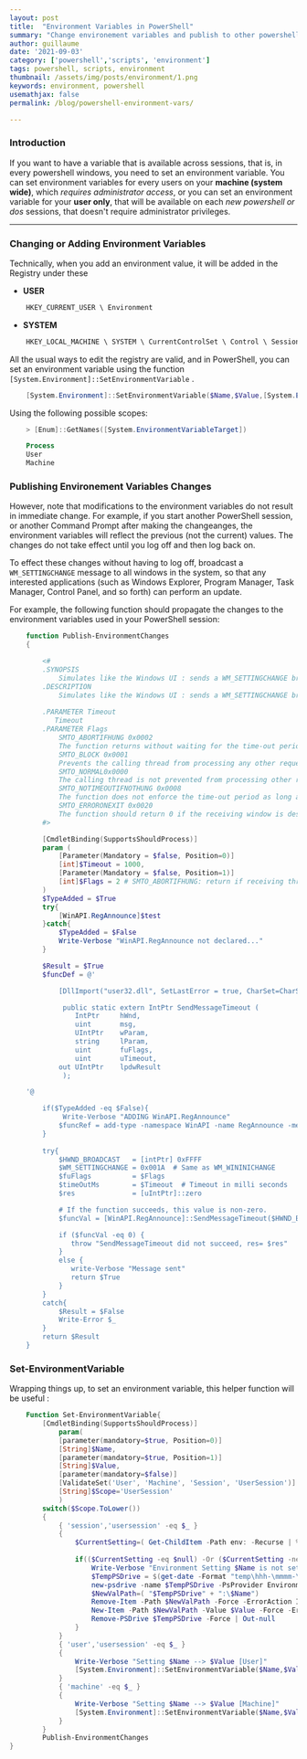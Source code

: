 ```yaml
---
layout: post
title:  "Environment Variables in PowerShell"
summary: "Change environement variables and publish to other powershell sessions"
author: guillaume
date: '2021-09-03'
category: ['powershell','scripts', 'environment']
tags: powershell, scripts, environment
thumbnail: /assets/img/posts/environment/1.png
keywords: environment, powershell
usemathjax: false
permalink: /blog/powershell-environment-vars/

---
```


### Introduction

If you want to have a variable that is available across sessions, that is, in every powershell windows, you need to set an environment variable.
You can set environment variables for every users on your **machine (system wide)**, which *requires administrator access*, or you can set an environment variable
for your **user only**, that will be available on each *new powershell or dos* sessions, that doesn't require administrator privileges.

---------------------------------------------------------------------------------------------------------

### Changing or Adding Environment Variables

Technically, when you add an environment value, it will be added in the Registry under these

- **USER**

```powershell
    HKEY_CURRENT_USER \ Environment
```

- **SYSTEM**

```powershell
    HKEY_LOCAL_MACHINE \ SYSTEM \ CurrentControlSet \ Control \ Session Manager \ Environment
```

All the usual ways to edit the registry are valid, and in PowerShell, you can set an environment variable using the function ```[System.Environment]::SetEnvironmentVariable``` .

```powershell
    [System.Environment]::SetEnvironmentVariable($Name,$Value,[System.EnvironmentVariableTarget]::User)
``` 

Using the following possible scopes:

```powershell
    > [Enum]::GetNames([System.EnvironmentVariableTarget])

    Process
    User
    Machine
```

### Publishing Environement Variables Changes

However, note that modifications to the environment variables do not result in immediate change. For example, if you start another PowerShell session, or another Command Prompt after making the changeanges, the environment variables will reflect the previous (not the current) values. The changes do not take effect until you log off and then log back on.

To effect these changes without having to log off, broadcast a ```WM_SETTINGCHANGE``` message to all windows in the system, so that any interested applications (such as Windows Explorer, Program Manager, Task Manager, Control Panel, and so forth) can perform an update.

For example, the following function should propagate the changes to the environment variables used in your PowerShell session:

```powershell
    function Publish-EnvironmentChanges
    {

        <#
        .SYNOPSIS
            Simulates like the Windows UI : sends a WM_SETTINGCHANGE broadcast to all Windows notifying them of the change to settings so they can refresh their config and you can do it too!
        .DESCRIPTION
            Simulates like the Windows UI : sends a WM_SETTINGCHANGE broadcast to all Windows notifying them of the change to settings so they can refresh their config and you can do it too!
            
        .PARAMETER Timeout 
           Timeout
        .PARAMETER Flags
            SMTO_ABORTIFHUNG 0x0002
            The function returns without waiting for the time-out period to elapse if the receiving thread appears to not respond or "hangs."
            SMTO_BLOCK 0x0001
            Prevents the calling thread from processing any other requests until the function returns.
            SMTO_NORMAL0x0000
            The calling thread is not prevented from processing other requests while waiting for the function to return.
            SMTO_NOTIMEOUTIFNOTHUNG 0x0008
            The function does not enforce the time-out period as long as the receiving thread is processing messages.
            SMTO_ERRORONEXIT 0x0020
            The function should return 0 if the receiving window is destroyed or its owning thread dies while the message is being processed.
        #>

        [CmdletBinding(SupportsShouldProcess)]
        param (
            [Parameter(Mandatory = $false, Position=0)]
            [int]$Timeout = 1000,
            [Parameter(Mandatory = $false, Position=1)]
            [int]$Flags = 2 # SMTO_ABORTIFHUNG: return if receiving thread does not respond (hangs)
        )
        $TypeAdded = $True
        try{
            [WinAPI.RegAnnounce]$test
        }catch{
            $TypeAdded = $False
            Write-Verbose "WinAPI.RegAnnounce not declared..."
        }

        $Result = $True
        $funcDef = @'

            [DllImport("user32.dll", SetLastError = true, CharSet=CharSet.Auto)]

             public static extern IntPtr SendMessageTimeout (
                IntPtr     hWnd,
                uint       msg,
                UIntPtr    wParam,
                string     lParam,
                uint       fuFlags,
                uint       uTimeout,
            out UIntPtr    lpdwResult
             );

    '@

        if($TypeAdded -eq $False){
             Write-Verbose "ADDING WinAPI.RegAnnounce"
            $funcRef = add-type -namespace WinAPI -name RegAnnounce -memberDefinition $funcDef
        }
        
        try{
            $HWND_BROADCAST   = [intPtr] 0xFFFF
            $WM_SETTINGCHANGE = 0x001A  # Same as WM_WININICHANGE
            $fuFlags          = $Flags  
            $timeOutMs        = $Timeout  # Timeout in milli seconds
            $res              = [uIntPtr]::zero

            # If the function succeeds, this value is non-zero.
            $funcVal = [WinAPI.RegAnnounce]::SendMessageTimeout($HWND_BROADCAST, $WM_SETTINGCHANGE, [UIntPtr]::zero, "Environment", $fuFlags, $timeOutMs, [ref] $res);

            if ($funcVal -eq 0) {
               throw "SendMessageTimeout did not succeed, res= $res"
            }
            else {
               write-Verbose "Message sent"
               return $True
            }
        }
        catch{
            $Result = $False
            Write-Error $_
        }
        return $Result
    }
```

### Set-EnvironmentVariable


Wrapping things up, to set an environment variable, this helper function will be useful :


```powershell
    Function Set-EnvironmentVariable{
        [CmdletBinding(SupportsShouldProcess)]
            param(
            [parameter(mandatory=$true, Position=0)]
            [String]$Name,
            [parameter(mandatory=$true, Position=1)]
            [String]$Value,
            [parameter(mandatory=$false)]
            [ValidateSet('User', 'Machine', 'Session', 'UserSession')]
            [String]$Scope='UserSession'
            )
        switch($Scope.ToLower())
        {
            { 'session','usersession' -eq $_ } 
            { 
                $CurrentSetting=( Get-ChildItem -Path env: -Recurse | % -process { if($_.Name -eq $Name) {$_.Value} })
             
                if(($CurrentSetting -eq $null) -Or ($CurrentSetting -ne $null -And $CurrentSetting.Value -ne $Value)){
                    Write-Verbose "Environment Setting $Name is not set or has a different value, changing to $Value"
                    $TempPSDrive = $(get-date -Format "temp\hhh-\mmmm-\sss")
                    new-psdrive -name $TempPSDrive -PsProvider Environment -Root env:| Out-null
                    $NewValPath=( "$TempPSDrive" + ":\$Name")
                    Remove-Item -Path $NewValPath -Force -ErrorAction Ignore | Out-null
                    New-Item -Path $NewValPath -Value $Value -Force -ErrorAction Ignore | Out-null
                    Remove-PSDrive $TempPSDrive -Force | Out-null
                }
            }
            { 'user','usersession' -eq $_ } 
            { 
                Write-Verbose "Setting $Name --> $Value [User]"
                [System.Environment]::SetEnvironmentVariable($Name,$Value,[System.EnvironmentVariableTarget]::User)
            }
            { 'machine' -eq $_ }
            {  
                Write-Verbose "Setting $Name --> $Value [Machine]"
                [System.Environment]::SetEnvironmentVariable($Name,$Value,[System.EnvironmentVariableTarget]::Machine)
            }
        }
        Publish-EnvironmentChanges
}


```